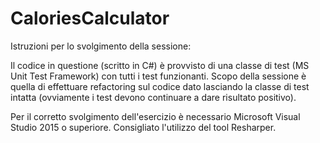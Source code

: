 CaloriesCalculator
==================

Istruzioni per lo svolgimento della sessione:

Il codice in questione (scritto in C#) è provvisto di una classe  di test (MS Unit Test Framework) con tutti i test funzionanti. Scopo della sessione è quella di effettuare refactoring sul codice dato lasciando la classe di test intatta (ovviamente i test devono continuare a dare risultato positivo).

Per il corretto svolgimento dell'esercizio è necessario Microsoft Visual Studio 2015 o superiore. Consigliato l'utilizzo del tool Resharper.
